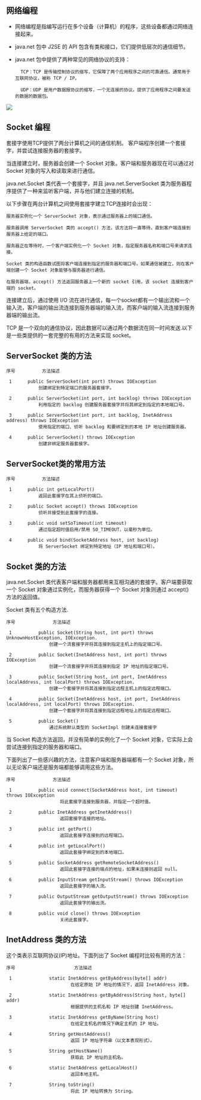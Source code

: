 ## 网络编程
- 网络编程是指编写运行在多个设备（计算机）的程序，这些设备都通过网络连接起来。

- java.net 包中 J2SE 的 API 包含有类和接口，它们提供低层次的通信细节。

- java.net 包中提供了两种常见的网络协议的支持：
    
        TCP：TCP 是传输控制协议的缩写，它保障了两个应用程序之间的可靠通信。通常用于互联网协议，被称 TCP / IP。
    
        UDP：UDP 是用户数据报协议的缩写，一个无连接的协议。提供了应用程序之间要发送的数据的数据包。
        
![](https://img2018.cnblogs.com/blog/1217276/201905/1217276-20190503162526581-1315509304.gif)

## Socket 编程 

套接字使用TCP提供了两台计算机之间的通信机制。 客户端程序创建一个套接字，并尝试连接服务器的套接字。

当连接建立时，服务器会创建一个 Socket 对象。客户端和服务器现在可以通过对 Socket 对象的写入和读取来进行通信。

java.net.Socket 类代表一个套接字，并且 java.net.ServerSocket 类为服务器程序提供了一种来监听客户端，并与他们建立连接的机制。

以下步骤在两台计算机之间使用套接字建立TCP连接时会出现：


    服务器实例化一个 ServerSocket 对象，表示通过服务器上的端口通信。

    服务器调用 ServerSocket 类的 accept() 方法，该方法将一直等待，直到客户端连接到服务器上给定的端口。

    服务器正在等待时，一个客户端实例化一个 Socket 对象，指定服务器名称和端口号来请求连接。

    Socket 类的构造函数试图将客户端连接到指定的服务器和端口号。如果通信被建立，则在客户端创建一个 Socket 对象能够与服务器进行通信。

    在服务器端，accept() 方法返回服务器上一个新的 socket 引用，该 socket 连接到客户端的 socket。
    
连接建立后，通过使用 I/O 流在进行通信，每一个socket都有一个输出流和一个输入流，客户端的输出流连接到服务器端的输入流，而客户端的输入流连接到服务器端的输出流。

TCP 是一个双向的通信协议，因此数据可以通过两个数据流在同一时间发送.以下是一些类提供的一套完整的有用的方法来实现 socket。 

## ServerSocket 类的方法

    序号 	        方法描述
    
     1 	    public ServerSocket(int port) throws IOException 
                创建绑定到特定端口的服务器套接字。
                
     2 	    public ServerSocket(int port, int backlog) throws IOException
                利用指定的 backlog 创建服务器套接字并将其绑定到指定的本地端口号。
                
     3 	    public ServerSocket(int port, int backlog, InetAddress address) throws IOException
                使用指定的端口、侦听 backlog 和要绑定到的本地 IP 地址创建服务器。
                
     4 	    public ServerSocket() throws IOException
                创建非绑定服务器套接字。

## ServerSocket类的常用方法

    序号 	        方法描述
    
     1 	    public int getLocalPort()
                返回此套接字在其上侦听的端口。
                
     2 	    public Socket accept() throws IOException
                侦听并接受到此套接字的连接。
                
     3 	    public void setSoTimeout(int timeout)
                通过指定超时值启用/禁用 SO_TIMEOUT，以毫秒为单位。
                
     4 	    public void bind(SocketAddress host, int backlog)
                将 ServerSocket 绑定到特定地址（IP 地址和端口号）。

## Socket 类的方法

java.net.Socket 类代表客户端和服务器都用来互相沟通的套接字。客户端要获取一个 Socket 对象通过实例化，而服务器获得一个 Socket 对象则通过 accept() 方法的返回值。

Socket 类有五个构造方法.

    序号 	            方法描述
    
     1 	        public Socket(String host, int port) throws UnknownHostException, IOException.
                    创建一个流套接字并将其连接到指定主机上的指定端口号。
                    
     2 	        public Socket(InetAddress host, int port) throws IOException
                    创建一个流套接字并将其连接到指定 IP 地址的指定端口号。
                    
     3 	        public Socket(String host, int port, InetAddress localAddress, int localPort) throws IOException.
                    创建一个套接字并将其连接到指定远程主机上的指定远程端口。
                    
     4 	        public Socket(InetAddress host, int port, InetAddress localAddress, int localPort) throws IOException.
                    创建一个套接字并将其连接到指定远程地址上的指定远程端口。
                    
     5 	        public Socket()
                    通过系统默认类型的 SocketImpl 创建未连接套接字


当 Socket 构造方法返回，并没有简单的实例化了一个 Socket 对象，它实际上会尝试连接到指定的服务器和端口。

下面列出了一些感兴趣的方法，注意客户端和服务器端都有一个 Socket 对象，所以无论客户端还是服务端都能够调用这些方法。 

    序号 	            方法描述
    
     1 	        public void connect(SocketAddress host, int timeout) throws IOException
                        将此套接字连接到服务器，并指定一个超时值。
                        
     2 	        public InetAddress getInetAddress()
                        返回套接字连接的地址。
                        
     3 	        public int getPort()
                        返回此套接字连接到的远程端口。
                        
     4 	        public int getLocalPort()
                        返回此套接字绑定到的本地端口。
                        
     5 	        public SocketAddress getRemoteSocketAddress()
                        返回此套接字连接的端点的地址，如果未连接则返回 null。
                        
     6 	        public InputStream getInputStream() throws IOException
                        返回此套接字的输入流。
                        
     7 	        public OutputStream getOutputStream() throws IOException
                        返回此套接字的输出流。
                        
     8 	        public void close() throws IOException
                        关闭此套接字。

## InetAddress 类的方法 

这个类表示互联网协议(IP)地址。下面列出了 Socket 编程时比较有用的方法：

    序号 	                    方法描述
    
     1 	            static InetAddress getByAddress(byte[] addr)
                            在给定原始 IP 地址的情况下，返回 InetAddress 对象。
                            
     2 	            static InetAddress getByAddress(String host, byte[] addr)
                            根据提供的主机名和 IP 地址创建 InetAddress。
                            
     3 	            static InetAddress getByName(String host)
                            在给定主机名的情况下确定主机的 IP 地址。
                            
     4 	            String getHostAddress() 
                            返回 IP 地址字符串（以文本表现形式）。
                            
     5 	            String getHostName() 
                            获取此 IP 地址的主机名。
                            
     6 	            static InetAddress getLocalHost()
                            返回本地主机。
                            
     7 	            String toString()
                            将此 IP 地址转换为 String。